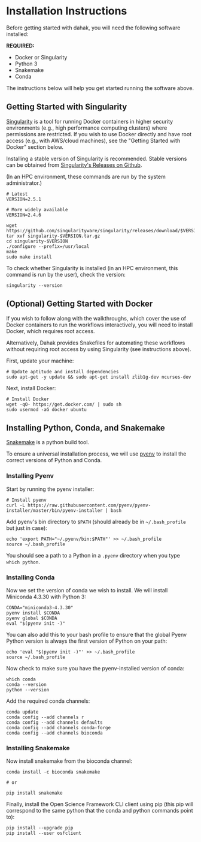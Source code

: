 # Installation Instructions

Before getting started with dahak, you will need the following software installed:

**REQUIRED:**

* Docker or Singularity
* Python 3
* Snakemake
* Conda

The instructions below will help you get started running the software above.


## Getting Started with Singularity

[Singularity](http://singularity.lbl.gov) is a tool for running Docker
containers in higher security environments (e.g., high performance computing
clusters) where permissions are restricted. If you wish to use Docker directly
and have root access (e.g., with AWS/cloud machines), see the "Getting Started
with Docker" section below.

Installing a stable version of Singularity is recommended. Stable versions can
be obtained from [Singularity's Releases on
Github](https://github.com/singularityware/singularity/releases).

(In an HPC environment, these commands are run by the system administrator.)

```
# Latest
VERSION=2.5.1

# More widely available
VERSION=2.4.6

wget https://github.com/singularityware/singularity/releases/download/$VERSION/singularity-$VERSION.tar.gz
tar xvf singularity-$VERSION.tar.gz
cd singularity-$VERSION
./configure --prefix=/usr/local
make
sudo make install
```

To check whether Singularity is installed (in an HPC environment, this command
is run by the user), check the version:

```
singularity --version
```


## (Optional) Getting Started with Docker

If you wish to follow along with the walkthroughs, which cover the use of
Docker containers to run the workflows interactively, you will need to install
Docker, which requires root access.

Alternatively, Dahak provides Snakefiles for automating these workflows without
requiring root access by using Singularity (see instructions above). 

First, update your machine:

```
# Update aptitude and install dependencies
sudo apt-get -y update && sudo apt-get install zlib1g-dev ncurses-dev
```

Next, install Docker:

```
# Install Docker
wget -qO- https://get.docker.com/ | sudo sh
sudo usermod -aG docker ubuntu
```



## Installing Python, Conda, and Snakemake

[Snakemake](http://snakemake.readthedocs.io/en/stable/) is a python build tool.

To ensure a universal installation process, we will use [pyenv](https://github.com/pyenv/pyenv)
to install the correct versions of Python and Conda.

### Installing Pyenv

Start by running the pyenv installer:

```
# Install pyenv 
curl -L https://raw.githubusercontent.com/pyenv/pyenv-installer/master/bin/pyenv-installer | bash
```

Add pyenv's bin directory to `$PATH` (should already be in `~/.bash_profile` but just in case):

```
echo 'export PATH="~/.pyenv/bin:$PATH"' >> ~/.bash_profile
source ~/.bash_profile
```

You should see a path to a Python in a `.pyenv` directory when you type `which
python`.


### Installing Conda

Now we set the version of conda we wish to install. We will install
Miniconda 4.3.30 with Python 3:

```
CONDA="miniconda3-4.3.30"
pyenv install $CONDA
pyenv global $CONDA
eval "$(pyenv init -)"
```

You can also add this to your bash profile to ensure that the 
global Pyenv Python version is always the first version of Python
on your path:

```
echo 'eval "$(pyenv init -)"' >> ~/.bash_profile
source ~/.bash_profile
``` 

Now check to make sure you have the pyenv-installed version of conda: 

```
which conda
conda --version
python --version
```

Add the required conda channels:

```
conda update
conda config --add channels r
conda config --add channels defaults
conda config --add channels conda-forge
conda config --add channels bioconda
```

### Installing Snakemake

Now install snakemake from the bioconda channel:

```
conda install -c bioconda snakemake

# or

pip install snakemake
```

Finally, install the Open Science Framework CLI client
using pip (this pip will correspond to the same python 
that the conda and python commands point to):

```
pip install --upgrade pip
pip install --user osfclient
```

